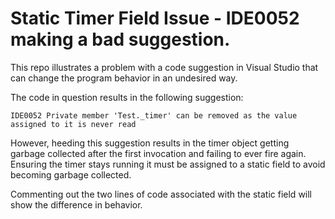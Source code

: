 # Static Timer Field Issue - IDE0052 making a bad suggestion.
This repo illustrates a problem with a code suggestion in Visual Studio that can change the program behavior in an undesired way.

The code in question results in the following suggestion:

    IDE0052	Private member 'Test._timer' can be removed as the value assigned to it is never read

However, heeding this suggestion results in the timer object getting garbage collected after the first invocation and failing to ever fire again. Ensuring the timer stays running it must be assigned to a static field to avoid becoming garbage collected.

Commenting out the two lines of code associated with the static field will show the difference in behavior.

